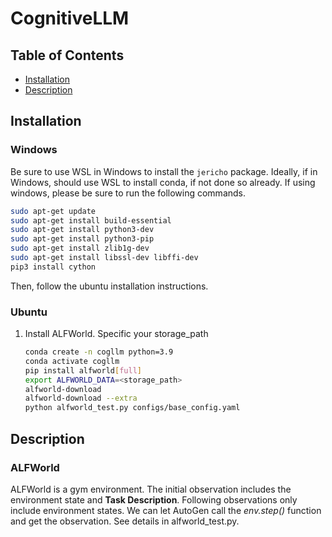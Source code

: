 # CognitiveLLM


## Table of Contents

- [Installation](#installation)
- [Description](#description)


## Installation

### Windows
Be sure to use WSL in Windows to install the `jericho` package. Ideally, if in Windows, should use WSL to install conda, if not done so already. If using windows, please be sure to run the following commands.


```sh
sudo apt-get update
sudo apt-get install build-essential
sudo apt-get install python3-dev
sudo apt-get install python3-pip
sudo apt-get install zlib1g-dev
sudo apt-get install libssl-dev libffi-dev
pip3 install cython
```

Then, follow the ubuntu installation instructions.
### Ubuntu
1. Install ALFWorld. Specific your storage_path
    ```sh
    conda create -n cogllm python=3.9
    conda activate cogllm
    pip install alfworld[full]
    export ALFWORLD_DATA=<storage_path>
    alfworld-download
    alfworld-download --extra
    python alfworld_test.py configs/base_config.yaml
    ```
    

## Description
### ALFWorld
ALFWorld is a gym environment. The initial observation includes the environment state and **Task Description**. Following observations only include environment states. We can let AutoGen call the *env.step()* function and get the observation. See details in alfworld_test.py.
